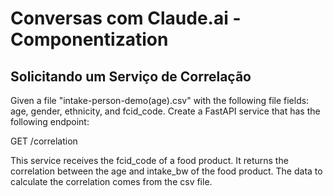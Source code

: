 # Conversas com Claude.ai - Componentization

## Solicitando um Serviço de Correlação

Given a file "intake-person-demo(age).csv" with the following file fields: age, gender, ethnicity, and fcid_code. Create a FastAPI service that has the following endpoint:

GET /correlation

This service receives the fcid_code of a food product. It returns the correlation between the age and intake_bw of the food product. The data to calculate the correlation comes from the csv file.